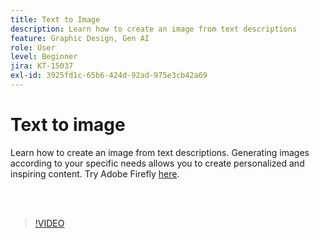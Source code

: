 ```yaml
---
title: Text to Image
description: Learn how to create an image from text descriptions
feature: Graphic Design, Gen AI
role: User
level: Beginner
jira: KT-15037
exl-id: 3925fd1c-65b6-424d-92ad-975e3cb42a69
---
```

# Text to image

Learn how to create an image from text descriptions. Generating images according to your specific needs allows you to create personalized and inspiring content. Try Adobe Firefly [here](https://firefly.adobe.com/).

<br>&nbsp;

>[!VIDEO](https://video.tv.adobe.com/v/3427608?quality=12&learn=on&hidetitle=true)
